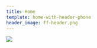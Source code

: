 ```yaml
---
title: Home
template: home-with-header-phone
header_image: ff-header.png
---
```


<p class="center">
<img src="media/images/remy.jpeg">
</p>
